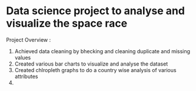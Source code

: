 # Data science project to analyse and visualize the space race
Project Overview :
1) Achieved data cleaning by bhecking and cleaning duplicate and missing values
2) Created various bar charts to visualize and analyse the dataset
3) Created chlropleth graphs to do a country wise analysis of various attributes
4) 
